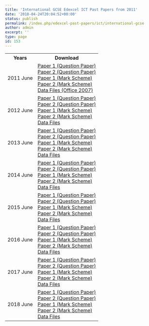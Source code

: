 ```yaml
---
title: 'International GCSE Edexcel ICT Past Papers from 2011'
date: '2018-04-24T20:04:52+00:00'
status: publish
permalink: /index.php/edexcel-past-papers/ict/international-gcse
author: admin
excerpt: ''
type: page
id: 153
---
```


<table class="table table-pastpapers">
  <tbody>
  <tr>
    <th>Years</th>
    <th>Download</th>
  </tr>
  <tr>
    <td>2011 June</td>
    <td>
          <a href="https://www.dropbox.com/s/5oa3y32u10d6rri/4IT0_01_que_20110616.pdf?dl=1">Paper 1 (Question Paper)</a><br/>
          <a href="https://www.dropbox.com/s/rne87sfit2t376u/4IT0_02_que_20110620.pdf?dl=1">Paper 2 (Question Paper)</a><br/>
          <a href="https://www.dropbox.com/s/4a1ohonu8nxpkk6/4IT0_01_rms_20110824a.pdf?dl=1">Paper 1 (Mark Scheme)</a><br/>
          <a href="https://www.dropbox.com/s/bkx8vku8l4jpykh/4IT0_02_rms_20110824a.pdf?dl=1">Paper 2 (Mark Scheme)</a><br/>
          <a href="https://www.dropbox.com/s/uud2h5mns7k3ljl/P39070A%20OFFICE%202007.zip?dl=1">Data Files (Office 2007)</a>
    </td>
  </tr>
  <tr>
    <td>2012 June</td>
    <td>
          <a href="https://www.dropbox.com/s/1saigo866ccgshb/4IT0_01_que_20120531.pdf?dl=1">Paper 1 (Question Paper)</a><br/>
          <a href="https://www.dropbox.com/s/llkwev12yx9vj1q/4IT0_02_que_20120521.pdf?dl=1">Paper 2 (Question Paper)</a><br/>
          <a href="https://www.dropbox.com/s/qngycmxq0vvc7e7/4IT0_01_rms_20120823.pdf?dl=1">Paper 1 (Mark Scheme)</a><br/>
          <a href="https://www.dropbox.com/s/oflbf9fduh4eu86/4IT0_02_rms_20120823.pdf?dl=1">Paper 2 (Mark Scheme)</a><br/>
          <a href="https://www.dropbox.com/s/ucnx2nhfc35ea37/4IT0-02-DataFiles-1206.zip?dl=1">Data Files</a>
    </td>
  </tr>
  <tr>
    <td>2013 June</td>
    <td>
          <a href="https://www.dropbox.com/s/g3a9rh407pkv6m3/dhaka_upload_4IT0_01_que_201306061376817324.pdf?dl=1">Paper 1 (Question Paper)</a><br/>
          <a href="https://www.dropbox.com/s/8mx2cp4ci9jzyv9/dhaka_upload_4IT0_02_que_201305131376817646.pdf?dl=1">Paper 2 (Question Paper)</a><br/>
          <a href="https://www.dropbox.com/s/n06fvnnuio6va9j/dhaka_upload_4IT0_01_msc_201308221376817697.pdf?dl=1">Paper 1 (Mark Scheme)</a><br/>
          <a href="https://www.dropbox.com/s/inzujxva4x0lmpl/200104925-4IT0-02-msc-20130822.pdf?dl=1">Paper 2 (Mark Scheme)</a><br/>
          <a href="https://www.dropbox.com/s/bipcrvr66iskfue/4IT0%2002%20Datafiles%20-%20Updated%20NfC.zip?dl=1">Data Files</a>
    </td>
  </tr>
  <tr>
    <td>2014 June</td>
    <td>
          <a href="https://www.dropbox.com/s/8jb8dasy75fy3y2/4IT0_01_que_20140606.pdf?dl=1">Paper 1 (Question Paper)</a><br/>
          <a href="https://www.dropbox.com/s/1fl4qka1e800nnc/4IT0_02_que_20140512.pdf?dl=1">Paper 2 (Question Paper)</a><br/>
          <a href="https://www.dropbox.com/s/pqd3d2dzny5wh7k/4IT0_01_msc_20140821.pdf?dl=1">Paper 1 (Mark Scheme)</a><br/>
          <a href="https://www.dropbox.com/s/e1f1741mngcxzaa/4IT0_02_msc_20140821.pdf?dl=1">Paper 2 (Mark Scheme)</a><br/>
          <a href="https://www.dropbox.com/s/pv9ntuggo0nyw5i/Data-files-4IT0-02-June-2014.zip?dl=1">Data Files</a>
    </td>
  </tr>
  <tr>
    <td>2015 June</td>
    <td>
          <a href="https://www.dropbox.com/s/hs6z801hfhs4cb3/4IT0_01_que_20150521.pdf?dl=1">Paper 1 (Question Paper)</a><br/>
          <a href="https://www.dropbox.com/s/j4ppgahvshngsmr/4IT0_02_que_20150515.pdf?dl=1">Paper 2 (Question Paper)</a><br/>
          <a href="https://www.dropbox.com/s/zzuz28qvgi1c9r5/4IT0_01_msc_20150819.pdf?dl=1">Paper 1 (Mark Scheme)</a><br/>
          <a href="https://www.dropbox.com/s/sj3mnn6ip3wo9u7/4IT0_02%20_msc_20150819.pdf?dl=1">Paper 2 (Mark Scheme)</a><br/>
          <a href="https://www.dropbox.com/s/ll5vlkevig73pla/4IT0_02_1506.zip?dl=1">Data Files</a>
    </td>
  </tr>
  <tr>
    <td>2016 June</td>
    <td>
          <a href="https://qualifications.pearson.com/content/dam/pdf/International%20GCSE/Information%20and%20Communication%20Technology/2009/Exam%20materials/4IT0_01_que_20160531.pdf">Paper 1 (Question Paper)</a><br/>
          <a href="https://qualifications.pearson.com/content/dam/pdf/International%20GCSE/Information%20and%20Communication%20Technology/2009/Exam%20materials/4IT0_02_que_20160520.pdf">Paper 2 (Question Paper)</a><br/>
          <a href="https://qualifications.pearson.com/content/dam/pdf/International%20GCSE/Information%20and%20Communication%20Technology/2009/Exam%20materials/4IT0_01_rms_20160824.pdf">Paper 1 (Mark Scheme)</a><br/>
          <a href="https://qualifications.pearson.com/content/dam/pdf/International%20GCSE/Information%20and%20Communication%20Technology/2009/Exam%20materials/4IT0_02_rms_20160824.pdf">Paper 2 (Mark Scheme)</a><br/>
          <a href="https://qualifications.pearson.com/content/dam/pdf/International%20GCSE/Information%20and%20Communication%20Technology/2009/Exam%20materials/4IT02-1606-Data-Files.zip">Data Files</a>
    </td>
  </tr>
  <tr>
    <td>2017 June</td>
    <td>
          <a href="https://qualifications.pearson.com/content/dam/pdf/International%20GCSE/Information%20and%20Communication%20Technology/2009/Exam%20materials/4IT0_01_que_20170517.pdf">Paper 1 (Question Paper)</a><br/>
          <a href="https://qualifications.pearson.com/content/dam/pdf/International%20GCSE/Information%20and%20Communication%20Technology/2009/Exam%20materials/4IT0_02_que_20170520.pdf">Paper 2 (Question Paper)</a><br/>
          <a href="https://qualifications.pearson.com/content/dam/pdf/International%20GCSE/Information%20and%20Communication%20Technology/2009/Exam%20materials/4IT0_01_rms_20170823.pdf">Paper 1 (Mark Scheme)</a><br/>
          <a href="https://qualifications.pearson.com/content/dam/pdf/International%20GCSE/Information%20and%20Communication%20Technology/2009/Exam%20materials/4IT0_02_rms_20170823.pdf">Paper 2 (Mark Scheme)</a><br/>
          <a href="https://qualifications.pearson.com/content/dam/pdf/International%20GCSE/Information%20and%20Communication%20Technology/2009/Exam%20materials/4IT02-1706-Data-Files.zip">Data Files</a>
    </td>
  </tr>
  <tr>
    <td>2018 June</td>
    <td>
          <a href="https://qualifications.pearson.com/content/dam/pdf/International%20GCSE/Information%20and%20Communication%20Technology/2009/Exam%20materials/4IT0_01_que_20180517.pdf">Paper 1 (Question Paper)</a><br/>
          <a href="https://qualifications.pearson.com/content/dam/pdf/International%20GCSE/Information%20and%20Communication%20Technology/2009/Exam%20materials/4IT0_02_que_20180519.pdf">Paper 2 (Question Paper)</a><br/>
          <a href="https://qualifications.pearson.com/content/dam/pdf/International%20GCSE/Information%20and%20Communication%20Technology/2009/Exam%20materials/4IT0_01_rms_20180822.pdf">Paper 1 (Mark Scheme)</a><br/>
          <a href="https://qualifications.pearson.com/content/dam/pdf/International%20GCSE/Information%20and%20Communication%20Technology/2009/Exam%20materials/4IT0_02_rms_20180822.pdf">Paper 2 (Mark Scheme)</a><br/>
          <a href="https://qualifications.pearson.com/content/dam/pdf/International%20GCSE/Information%20and%20Communication%20Technology/2009/Exam%20materials/Data%20files%20and%20notes%20for%20centres%20-%204IT0.02%20-%20June%202018.zip">Data Files</a>
    </td>
  </tr>
</tbody>
</table>
